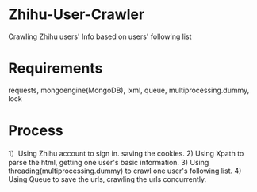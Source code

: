 # Zhihu-User-Crawler
Crawling Zhihu users' Info based on users' following list
# Requirements
requests, mongoengine(MongoDB), lxml, queue, multiprocessing.dummy, lock
# Process
1）Using Zhihu account to sign in. saving the cookies.
2) Using Xpath to parse the html, getting one user's basic information.
3) Using threading(multiprocessing.dummy) to crawl one user's following list.
4) Using Queue to save the urls, crawling the urls concurrently.
